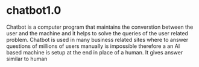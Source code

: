 ﻿# chatbot1.0
Chatbot is a computer program that maintains the converstion between the user and the machine and it helps to solve the queries of the user related problem.
Chatbot is used in many business related sites where to answer questions of millions of users manually is impossible therefore a an AI based machine is setup at the end in place of a human.
It gives answer similar to human
